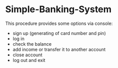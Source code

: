 # Simple-Banking-System
This procedure provides some options via console:
- sign up (generating of card number and pin)
- log in
- check the balance
- add income or transfer it to another account
- close account
- log out and exit
